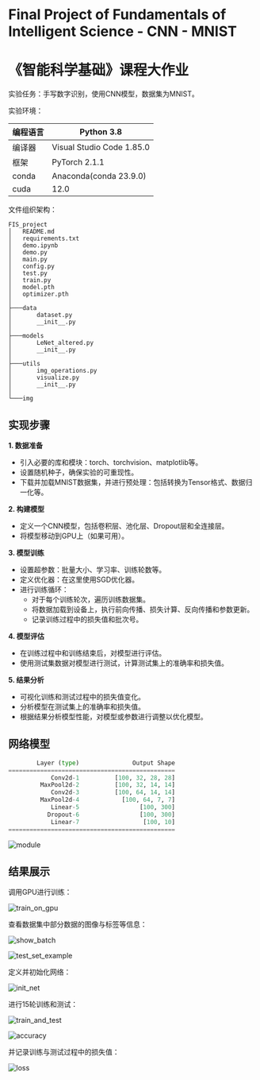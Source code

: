 # Final Project of Fundamentals of Intelligent Science - CNN - MNIST

# 《智能科学基础》课程大作业

实验任务：手写数字识别，使用CNN模型，数据集为MNIST。

实验环境：

| 编程语言 | Python 3.8                |
| -------- | ------------------------- |
| 编译器   | Visual Studio Code 1.85.0 |
| 框架     | PyTorch 2.1.1             |
| conda    | Anaconda(conda 23.9.0)    |
| cuda     | 12.0                      |

文件组织架构：

```
FIS_project
│   README.md
│   requirements.txt
│   demo.ipynb
│   demo.py
│   main.py
│   config.py
│   test.py
│   train.py
│   model.pth
│   optimizer.pth
│
├───data
│       dataset.py
│       __init__.py
│
├───models
│       LeNet_altered.py
│       __init__.py
│
├───utils
│       img_operations.py
│       visualize.py
│       __init__.py
│
└───img
```

## 实现步骤

**1. 数据准备**

- 引入必要的库和模块：torch、torchvision、matplotlib等。
- 设置随机种子，确保实验的可重现性。
- 下载并加载MNIST数据集，并进行预处理：包括转换为Tensor格式、数据归一化等。

**2. 构建模型**

- 定义一个CNN模型，包括卷积层、池化层、Dropout层和全连接层。
- 将模型移动到GPU上（如果可用）。

**3. 模型训练**

- 设置超参数：批量大小、学习率、训练轮数等。
- 定义优化器：在这里使用SGD优化器。
- 进行训练循环：
  - 对于每个训练轮次，遍历训练数据集。
  - 将数据加载到设备上，执行前向传播、损失计算、反向传播和参数更新。
  - 记录训练过程中的损失值和批次号。

**4. 模型评估**

- 在训练过程中和训练结束后，对模型进行评估。
- 使用测试集数据对模型进行测试，计算测试集上的准确率和损失值。

**5. 结果分析**

- 可视化训练和测试过程中的损失值变化。
- 分析模型在测试集上的准确率和损失值。
- 根据结果分析模型性能，对模型或参数进行调整以优化模型。

## 网络模型

```python
        Layer (type)               Output Shape
===============================================
            Conv2d-1          [100, 32, 28, 28]
         MaxPool2d-2          [100, 32, 14, 14]
            Conv2d-3          [100, 64, 14, 14]
         MaxPool2d-4            [100, 64, 7, 7]
            Linear-5                 [100, 300]
           Dropout-6                 [100, 300]
            Linear-7                  [100, 10]
===============================================
```
![module](img/module.svg)

## 结果展示

调用GPU进行训练：

![train_on_gpu](img/train_on_gpu.png)

查看数据集中部分数据的图像与标签等信息：

![show_batch](img/show_batch.png)

![test_set_example](img/test_set_example.png)

定义并初始化网络：

![init_net](img/init_net.png)

进行15轮训练和测试：

![train_and_test](img/train_and_test.png)

![accuracy](img/accuracy.png)

并记录训练与测试过程中的损失值：

![loss](img/loss.png)
